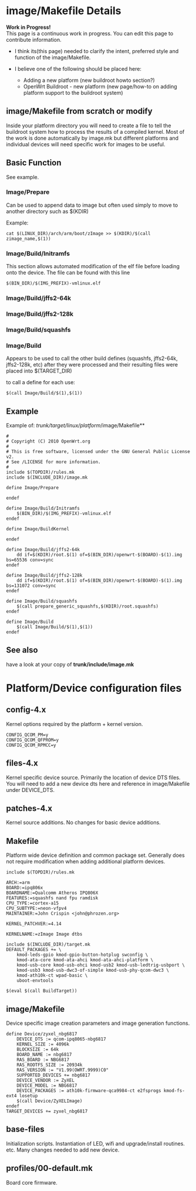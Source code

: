 # image/Makefile Details

**Work in Progress!**  
This page is a continuous work in progress. You can edit this page to contribute information.

- I think its(this page) needed to clarify the intent, preferred style and function of the image/Makefile.
- I believe one of the following should be placed here:
  
  - Adding a new platform (new buildroot howto section?)
  - OpenWrt Buildroot - new platform (new page/how-to on adding platform support to the buildroot system)

## image/Makefile from scratch or modify

Inside your platform directory you will need to create a file to tell the buildroot system how to process the results of a compiled kernel. Most of the work is done automatically by image.mk but different platforms and individual devices will need specific work for images to be useful.

## Basic Function

See example.

### Image/Prepare

Can be used to append data to image but often used simply to move to another directory such as $(KDIR)

Example:

```
cat $(LINUX_DIR)/arch/arm/boot/zImage >> $(KDIR)/$(call zimage_name,$(1))
```

### Image/Build/Initramfs

This section allows automated modification of the elf file before loading onto the device. The file can be found with this line

```
$(BIN_DIR)/$(IMG_PREFIX)-vmlinux.elf
```

### Image/Build/jffs2-64k

### Image/Build/jffs2-128k

### Image/Build/squashfs

### Image/Build

Appears to be used to call the other build defines (squashfs, jffs2-64k, jffs2-128k, etc) after they were processed and their resulting files were placed into $(TARGET\_DIR)

to call a define for each use:

```
$(call Image/Build/$(1),$(1))
```

## Example

Example of: **trunk/target/linux*/platform*/image/Makefile**

```
# 
# Copyright (C) 2010 OpenWrt.org
#
# This is free software, licensed under the GNU General Public License v2.
# See /LICENSE for more information.
#
include $(TOPDIR)/rules.mk
include $(INCLUDE_DIR)/image.mk
 
define Image/Prepare
 
endef
 
define Image/Build/Initramfs
	$(BIN_DIR)/$(IMG_PREFIX)-vmlinux.elf
endef
 
define Image/BuildKernel
 
endef
 
define Image/Build/jffs2-64k
	dd if=$(KDIR)/root.$(1) of=$(BIN_DIR)/openwrt-$(BOARD)-$(1).img bs=65536 conv=sync
endef
 
define Image/Build/jffs2-128k
	dd if=$(KDIR)/root.$(1) of=$(BIN_DIR)/openwrt-$(BOARD)-$(1).img bs=131072 conv=sync
endef
 
define Image/Build/squashfs
	$(call prepare_generic_squashfs,$(KDIR)/root.squashfs)
endef
 
define Image/Build
	$(call Image/Build/$(1),$(1))
endef
```

## See also

have a look at your copy of **trunk/include/image.mk**

# Platform/Device configuration files

## config-4.x

Kernel options required by the platform + kernel version.

```
CONFIG_QCOM_PM=y
CONFIG_QCOM_QFPROM=y
CONFIG_QCOM_RPMCC=y
```

## files-4.x

Kernel specific device source. Primarily the location of device DTS files. You will need to add a new device dts here and reference in image/Makefile under DEVICE\_DTS.

## patches-4.x

Kernel source additions. No changes for basic device additions.

## Makefile

Platform wide device definition and common package set. Generally does not require modification when adding additional platform devices.

```
include $(TOPDIR)/rules.mk
 
ARCH:=arm
BOARD:=ipq806x
BOARDNAME:=Qualcomm Atheros IPQ806X
FEATURES:=squashfs nand fpu ramdisk
CPU_TYPE:=cortex-a15
CPU_SUBTYPE:=neon-vfpv4
MAINTAINER:=John Crispin <john@phrozen.org>
 
KERNEL_PATCHVER:=4.14
 
KERNELNAME:=zImage Image dtbs
 
include $(INCLUDE_DIR)/target.mk
DEFAULT_PACKAGES += \
	kmod-leds-gpio kmod-gpio-button-hotplug swconfig \
	kmod-ata-core kmod-ata-ahci kmod-ata-ahci-platform \
	kmod-usb-core kmod-usb-ohci kmod-usb2 kmod-usb-ledtrig-usbport \
	kmod-usb3 kmod-usb-dwc3-of-simple kmod-usb-phy-qcom-dwc3 \
	kmod-ath10k-ct wpad-basic \
	uboot-envtools
 
$(eval $(call BuildTarget))
```

## image/Makefile

Device specific image creation parameters and image generation functions.

```
define Device/zyxel_nbg6817
	DEVICE_DTS := qcom-ipq8065-nbg6817
	KERNEL_SIZE := 4096k
	BLOCKSIZE := 64k
	BOARD_NAME := nbg6817
	RAS_BOARD := NBG6817
	RAS_ROOTFS_SIZE := 20934k
	RAS_VERSION := "V1.99(OWRT.9999)C0"
	SUPPORTED_DEVICES += nbg6817
	DEVICE_VENDOR := ZyXEL
	DEVICE_MODEL := NBG6817
	DEVICE_PACKAGES := ath10k-firmware-qca9984-ct e2fsprogs kmod-fs-ext4 losetup
	$(call Device/ZyXELImage)
endef
TARGET_DEVICES += zyxel_nbg6817
```

## base-files

Initialization scripts. Instantiation of LED, wifi and upgrade/install routines. etc. Many changes needed to add new device.

## profiles/00-default.mk

Board core firmware.
